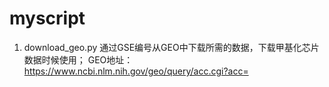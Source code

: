 # myscript

1.	download_geo.py
通过GSE编号从GEO中下载所需的数据，下载甲基化芯片数据时候使用； 
GEO地址： https://www.ncbi.nlm.nih.gov/geo/query/acc.cgi?acc=

